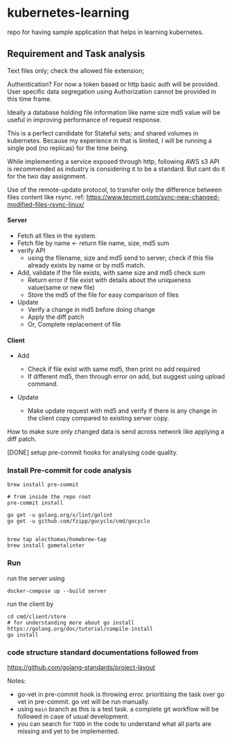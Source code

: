 # kubernetes-learning
repo for having sample application that helps in learning kubernetes.

## Requirement and Task analysis

Text files only; check the allowed file extension;

Authentication? For now a token based or http basic auth will be provided. User specific data segregation using Authorization cannot be provided in this time frame.

Ideally a database holding file  information like name size md5 value will be useful in improving  performance of request response.

This is a perfect candidate for Stateful sets; and shared volumes in kubernetes. Because my experience in that is limited, I will be running a single pod (no replicas) for the time being.

While implementing a service exposed through http, following AWS s3 API is recommended as industry is considering it to be a standard. But cant do it for the two day assignment.

Use of the remote-update protocol, to transfer only the difference between files content like rsync.
ref: https://www.tecmint.com/sync-new-changed-modified-files-rsync-linux/

#### Server
- Fetch all files in the system.
- Fetch file by name <- return file name, size, md5 sum
- verify API
    - using the filename, size and md5 send to server; check if this file already exists by name or by md5 match.
- Add, validate if the file exists, with same size and md5 check sum
	- Return error if file exist with details about the uniqueness value(same or new file)
	- Store the md5 of the file for easy comparison of files
- Update
	- Verify a change in md5 before doing change
	- Apply the diff patch
	- Or, Complete replacement of file

#### Client
- Add
	- Check if file exist with same md5, then print no add required
	- If different md5, then through error on add, but suggest using upload command.
		
- Update
	- Make update request with md5 and verify if there is any change in the client copy compared to existing server copy.

How to make sure only changed data is send across network like applying a diff patch.

[DONE] setup pre-commit hooks for analysing code quality.


### Install Pre-commit for code analysis

```
brew install pre-commit

# from inside the repo root
pre-commit install

go get -u golang.org/x/lint/golint
go get -u github.com/fzipp/gocyclo/cmd/gocyclo


brew tap alecthomas/homebrew-tap
brew install gometalinter

```

### Run

run the server using


```
docker-compose up --build server
```

run the client by

```
cd cmd/client/store
# for understanding more about go install https://golang.org/doc/tutorial/compile-install
go install
```


### code structure standard documentations followed from

https://github.com/golang-standards/project-layout

Notes:

- go-vet in pre-commit hook is throwing error. prioritising the task over go vet in pre-commit. go vet will be run manually.
- using `main` branch as this is a test task. a complete git workflow will be followed in case of usual development.
- you can search for `TODO` in the code to understand what all parts are missing and yet to be implemented.